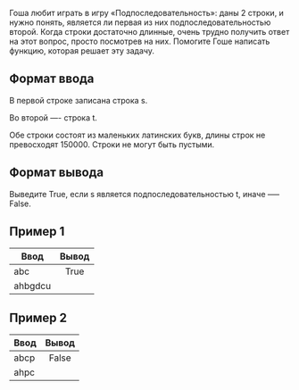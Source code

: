 Гоша любит играть в игру «Подпоследовательность»: даны 2 строки, и нужно понять, является ли первая из них подпоследовательностью второй. Когда строки достаточно длинные, очень трудно получить ответ на этот вопрос, просто посмотрев на них. Помогите Гоше написать функцию, которая решает эту задачу.

## Формат ввода
В первой строке записана строка s.

Во второй —- строка t.

Обе строки состоят из маленьких латинских букв, длины строк не превосходят 150000. Строки не могут быть пустыми.

## Формат вывода
Выведите True, если s является подпоследовательностью t, иначе —– False.

## Пример 1
| Ввод          | Вывод                      | 
| ------------- |:--------------------------:|
| abc           | True                       |
| ahbgdcu       |                            |



## Пример 2
| Ввод          | Вывод                      | 
| ------------- |:--------------------------:|
| abcp          | False                      |
| ahpc          |                            |